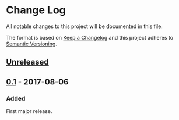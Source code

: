 # Change Log
All notable changes to this project will be documented in this file.

The format is based on [Keep a Changelog](http://keepachangelog.com/)
and this project adheres to [Semantic Versioning](http://semver.org/).


## [Unreleased]

## [0.1] - 2017-08-06
### Added
First major release.


[Unreleased]: https://github.com/plandes/frame-customize/compare/v0.1...HEAD
[0.1]: https://github.com/plandes/frame-customize/compare/0c28b86...v0.1
